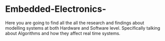 # Embedded-Electronics-
Here you are going to find all the all the research and findings about modelling systems at both Hardware and Software level. Specifically talking about Algorithms and how they affect real time systems.
